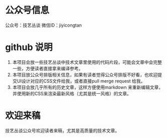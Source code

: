 # 公众号信息
公众号：技艺丛谈
微信ID：jiyicongtan

# github 说明
1. 本项目会放一些技艺丛谈中技术文章里使用的代码片段，可能会文章中会完整一些，方便读者直接拿来编译参考。
2. 本项目放公众号排版相关信息，如果有读者觉得公众号排版不好看，也欢迎提交UI设计对应的CSS文件给我，或者直接pull merge request 给我。
3. 本项目会放几乎所有的历史文章，这样方便使用markdown 来重新编辑文章，并使用新的CSS来渲染最新风格（尤其是统一风格）的文章。

# 欢迎来稿
技艺丛谈公众号欢迎读者来稿，尤其是高质量的技术文章。
